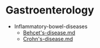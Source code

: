 
# Gastroenterology

- Inflammatory-bowel-diseases
  - [Behçet's-disease.md](./Behçet's-disease.md)
  - [Crohn's-disease.md](./Crohn's-disease.md)
